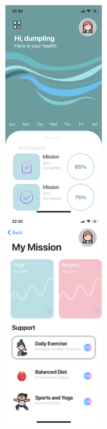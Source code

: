<p float="left">
<img width="300"  src="IMG_4260.PNG">
<img width="300"  src="IMG_4261.PNG">
  </p>
<img width="300"  src="IMG_4262.PNG>
                       

